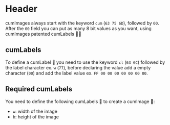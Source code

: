 # Header

cumImages always start with the keyword `cum` (`63 75 6D`), followed by `00`.
After the `00` field you can put as many 8 bit values as you want, using cumImages patented cumLabels 🚀🚀

## cumLabels
To define a cumLabel 🚀 you need to use the keyword `cl` (`63 6C`) followed by the label character ex. `w` (`77`), before declaring the value add a empty character (`00`) and add the label value ex. `FF 00 00 00 00 00 00 00`.

## Required cumLabels
You need to define the following cumLabels 🚀 to create a cumImage 🚀:
- `w`: width of the image
- `h`: height of the image

